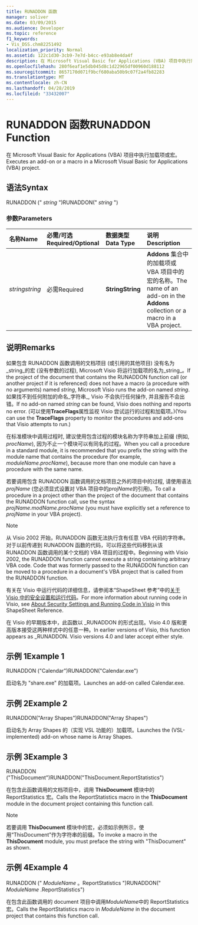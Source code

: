 ```yaml
---
title: RUNADDON 函数
manager: soliver
ms.date: 03/09/2015
ms.audience: Developer
ms.topic: reference
f1_keywords:
- Vis_DSS.chm82251492
localization_priority: Normal
ms.assetid: 122c1d30-3cb9-7e7d-b4cc-e93ab8e4da4f
description: 在 Microsoft Visual Basic for Applications (VBA) 项目中执行加载项或宏。
ms.openlocfilehash: 280f6eaf1e5db045d8c1d22965df00960d188112
ms.sourcegitcommit: 8657170d071f9bcf680aba50b9c07f2a4fb82283
ms.translationtype: MT
ms.contentlocale: zh-CN
ms.lasthandoff: 04/28/2019
ms.locfileid: "33432007"
---
```

# <a name="runaddon-function"></a><span data-ttu-id="626e8-103">RUNADDON 函数</span><span class="sxs-lookup"><span data-stu-id="626e8-103">RUNADDON Function</span></span>

<span data-ttu-id="626e8-104">在 Microsoft Visual Basic for Applications (VBA) 项目中执行加载项或宏。</span><span class="sxs-lookup"><span data-stu-id="626e8-104">Executes an add-on or a macro in a Microsoft Visual Basic for Applications (VBA) project.</span></span> 
  
## <a name="syntax"></a><span data-ttu-id="626e8-105">语法</span><span class="sxs-lookup"><span data-stu-id="626e8-105">Syntax</span></span>

<span data-ttu-id="626e8-106">RUNADDON (" *string* ")</span><span class="sxs-lookup"><span data-stu-id="626e8-106">RUNADDON(" *string*  ")</span></span> 
  
### <a name="parameters"></a><span data-ttu-id="626e8-107">参数</span><span class="sxs-lookup"><span data-stu-id="626e8-107">Parameters</span></span>

|<span data-ttu-id="626e8-108">**名称**</span><span class="sxs-lookup"><span data-stu-id="626e8-108">**Name**</span></span>|<span data-ttu-id="626e8-109">**必需/可选**</span><span class="sxs-lookup"><span data-stu-id="626e8-109">**Required/Optional**</span></span>|<span data-ttu-id="626e8-110">**数据类型**</span><span class="sxs-lookup"><span data-stu-id="626e8-110">**Data Type**</span></span>|<span data-ttu-id="626e8-111">**说明**</span><span class="sxs-lookup"><span data-stu-id="626e8-111">**Description**</span></span>|
|:-----|:-----|:-----|:-----|
| <span data-ttu-id="626e8-112">_string_</span><span class="sxs-lookup"><span data-stu-id="626e8-112">_string_</span></span> <br/> |<span data-ttu-id="626e8-113">必需</span><span class="sxs-lookup"><span data-stu-id="626e8-113">Required</span></span>  <br/> |<span data-ttu-id="626e8-114">**String**</span><span class="sxs-lookup"><span data-stu-id="626e8-114">**String**</span></span> <br/> | <span data-ttu-id="626e8-115">**Addons** 集合中的加载项或 VBA 项目中的宏的名称。</span><span class="sxs-lookup"><span data-stu-id="626e8-115">The name of an add-on in the **Addons** collection or a macro in a VBA project.</span></span>  <br/> |
   
## <a name="remarks"></a><span data-ttu-id="626e8-116">说明</span><span class="sxs-lookup"><span data-stu-id="626e8-116">Remarks</span></span>

<span data-ttu-id="626e8-117">如果包含 RUNADDON 函数调用的文档项目 (或引用的其他项目) 没有名为_string_的宏 (没有参数的过程), Microsoft Visio 将运行加载项的名为_string_。</span><span class="sxs-lookup"><span data-stu-id="626e8-117">If the project of the document that contains the RUNADDON function call (or another project if it is referenced) does not have a macro (a procedure with no arguments) named  _string_, Microsoft Visio runs the add-on named  _string_.</span></span> <span data-ttu-id="626e8-118">如果找不到任何附加的命名_字符串_, Visio 不会执行任何操作, 并且报告不会出错。</span><span class="sxs-lookup"><span data-stu-id="626e8-118">If no add-on named  _string_ can be found, Visio does nothing and reports no error.</span></span> <span data-ttu-id="626e8-119">(可以使用**TraceFlags**属性监视 Visio 尝试运行的过程和加载项。)</span><span class="sxs-lookup"><span data-stu-id="626e8-119">(You can use the **TraceFlags** property to monitor the procedures and add-ons that Visio attempts to run.)</span></span> 
  
<span data-ttu-id="626e8-120">在标准模块中调用过程时, 建议使用包含过程的模块名称为字符串加上前缀 (例如, *procName*), 因为不止一个模块可以有同名的过程。</span><span class="sxs-lookup"><span data-stu-id="626e8-120">When you call a procedure in a standard module, it is recommended that you prefix the string with the module name that contains the procedure (for example,  *moduleName.procName*), because more than one module can have a procedure with the same name.</span></span> 
  
<span data-ttu-id="626e8-121">若要调用包含 RUNADDON 函数调用的文档项目之外的项目中的过程, 请使用语法*projName* (您必须显式设置对 VBA 项目中的*projName*的引用)。</span><span class="sxs-lookup"><span data-stu-id="626e8-121">To call a procedure in a project other than the project of the document that contains the RUNADDON function call, use the syntax  *projName.modName.procName*  (you must have explicitly set a reference to  *projName*  in your VBA project).</span></span> 
  
> [!NOTE]
>  <span data-ttu-id="626e8-p102">从 Visio 2002 开始，RUNADDON 函数无法执行含有任意 VBA 代码的字符串。对于以前传递到 RUNADDON 函数的代码，可以将这些代码移到从该 RUNADDON 函数调用的某个文档的 VBA 项目的过程中。</span><span class="sxs-lookup"><span data-stu-id="626e8-p102">Beginning with Visio 2002, the RUNADDON function cannot execute a string containing arbitrary VBA code. Code that was formerly passed to the RUNADDON function can be moved to a procedure in a document's VBA project that is called from the RUNADDON function.</span></span> 
  
<span data-ttu-id="626e8-124">有关在 Visio 中运行代码的详细信息，请参阅本“ShapeSheet 参考”中的[关于 Visio 中的安全设置和运行代码](about-security-settings-and-running-code-in-visio-shapesheet.md)。</span><span class="sxs-lookup"><span data-stu-id="626e8-124">For more information about running code in Visio, see [About Security Settings and Running Code in Visio](about-security-settings-and-running-code-in-visio-shapesheet.md) in this ShapeSheet Reference.</span></span> 
  
<span data-ttu-id="626e8-p103">在 Visio 的早期版本中，此函数以 _RUNADDON 的形式出现。Visio 4.0 版和更高版本接受这两种样式中的任意一种。</span><span class="sxs-lookup"><span data-stu-id="626e8-p103">In earlier versions of Visio, this function appears as _RUNADDON. Visio versions 4.0 and later accept either style.</span></span> 
  
## <a name="example-1"></a><span data-ttu-id="626e8-127">示例 1</span><span class="sxs-lookup"><span data-stu-id="626e8-127">Example 1</span></span>

<span data-ttu-id="626e8-128">RUNADDON ("Calendar")</span><span class="sxs-lookup"><span data-stu-id="626e8-128">RUNADDON("Calendar.exe")</span></span>
  
<span data-ttu-id="626e8-129">启动名为 "share.exe" 的加载项。</span><span class="sxs-lookup"><span data-stu-id="626e8-129">Launches an add-on called Calendar.exe.</span></span>
  
## <a name="example-2"></a><span data-ttu-id="626e8-130">示例 2</span><span class="sxs-lookup"><span data-stu-id="626e8-130">Example 2</span></span>

<span data-ttu-id="626e8-131">RUNADDON("Array Shapes")</span><span class="sxs-lookup"><span data-stu-id="626e8-131">RUNADDON("Array Shapes")</span></span>
  
<span data-ttu-id="626e8-132">启动名为 Array Shapes 的（实现 VSL 功能的）加载项。</span><span class="sxs-lookup"><span data-stu-id="626e8-132">Launches the (VSL-implemented) add-on whose name is Array Shapes.</span></span>
  
## <a name="example-3"></a><span data-ttu-id="626e8-133">示例 3</span><span class="sxs-lookup"><span data-stu-id="626e8-133">Example 3</span></span>

<span data-ttu-id="626e8-134">RUNADDON ("ThisDocument")</span><span class="sxs-lookup"><span data-stu-id="626e8-134">RUNADDON("ThisDocument.ReportStatistics")</span></span>
  
<span data-ttu-id="626e8-135">在包含此函数调用的文档项目中，调用 **ThisDocument** 模块中的 ReportStatistics 宏。</span><span class="sxs-lookup"><span data-stu-id="626e8-135">Calls the ReportStatistics macro in the **ThisDocument** module in the document project containing this function call.</span></span> 
  
> [!NOTE]
>  <span data-ttu-id="626e8-136">若要调用 **ThisDocument** 模块中的宏，必须如示例所示，使用“ThisDocument”作为字符串的前缀。</span><span class="sxs-lookup"><span data-stu-id="626e8-136">To invoke a macro in the **ThisDocument** module, you must preface the string with "ThisDocument" as shown.</span></span> 
  
## <a name="example-4"></a><span data-ttu-id="626e8-137">示例 4</span><span class="sxs-lookup"><span data-stu-id="626e8-137">Example 4</span></span>

<span data-ttu-id="626e8-138">RUNADDON (" *ModuleName* 。ReportStatistics ")</span><span class="sxs-lookup"><span data-stu-id="626e8-138">RUNADDON(" *ModuleName*  .ReportStatistics")</span></span> 
  
<span data-ttu-id="626e8-139">在包含此函数调用的 document 项目中调用*ModuleName*中的 ReportStatistics 宏。</span><span class="sxs-lookup"><span data-stu-id="626e8-139">Calls the ReportStatistics macro in  *ModuleName*  in the document project that contains this function call.</span></span> 
  

